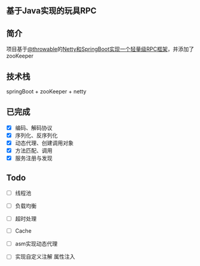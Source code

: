 ## 基于Java实现的玩具RPC
## 简介
项目基于[@throwable](https://github.com/zjcscut)的[Netty和SpringBoot实现一个轻量级RPC框架](https://github.com/zjcscut/netty-tutorials)，并添加了zooKeeper
## 技术栈
springBoot + zooKeeper + netty


## 已完成
- [x] 编码、解码协议
- [x] 序列化、反序列化
- [x] 动态代理、创建调用对象
- [x] 方法匹配、调用
- [x] 服务注册与发现
## Todo
- [ ] 线程池
- [ ] 负载均衡 
- [ ] 超时处理
- [ ] Cache
- [ ] asm实现动态代理
- [ ] 实现自定义注解 属性注入

